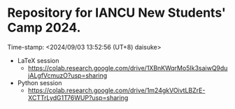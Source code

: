 # Repository for IANCU New Students' Camp 2024.

Time-stamp: <2024/09/03 13:52:56 (UT+8) daisuke>

- LaTeX session
  - https://colab.research.google.com/drive/1XBnKWqrMo5Ik3saiwQ9dujALgfVcmuzO?usp=sharing
- Python session
  - https://colab.research.google.com/drive/1m24gkVOivtLBZrE-XCTTrLydG1T76WUP?usp=sharing
